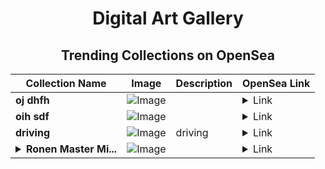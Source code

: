 <div align="center">

# Digital Art Gallery

## Trending Collections on OpenSea

| Collection Name                       | Image                                                                                     | Description                       | OpenSea Link                                                                                          |
|---------------------------------------|-------------------------------------------------------------------------------------------|-----------------------------------|--------------------------------------------------------------------------------------------------------|
| **oj dhfh** | ![Image](https://i.seadn.io/s/raw/files/5a7d1d8dce3ad4c96351f65b9cc7ef8c.jpg?w=500&auto=format?w=200&auto=format) |  | <details><summary>Link</summary>[oj dhfh](https://opensea.io/collection/oj-dhfh)</details> |
| **oih sdf** | ![Image](https://i.seadn.io/s/raw/files/1f6da480825467c4737af0e8f34e4920.jpg?w=500&auto=format?w=200&auto=format) |  | <details><summary>Link</summary>[oih sdf](https://opensea.io/collection/oih-sdf)</details> |
| **driving** | ![Image](https://i.seadn.io/s/raw/files/407df82130c802bad395facf4013ff82.png?w=500&auto=format?w=200&auto=format) | driving | <details><summary>Link</summary>[driving](https://opensea.io/collection/driving-22)</details> |
| **<details><summary>Ronen Master Mi...</summary>Ronen Master Mining Network</details>** | ![Image](https://i.seadn.io/s/raw/files/fb36a9008fd03e0916b76694daee6a2d.png?w=500&auto=format?w=200&auto=format) |  | <details><summary>Link</summary>[Ronen Master Mining Network](https://opensea.io/collection/ronen-master-mining-network-5)</details> |

</div>